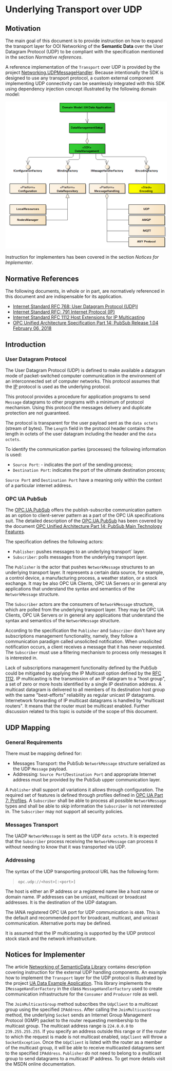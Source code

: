 ﻿# Underlying Transport over UDP
 
## Motivation

The main goal of this document is to provide instruction on how to expand the transport layer for OOI Networking of the **Semantic Data** over the User Datagram Protocol (UDP) to be compliant with the specification mentioned in the section *Normative references*. 

A reference implementation of the `Transport` over UDP is provided by the project [Networking.UDPMessageHandler][OOI.Networking.UDPMessageHandler]. Because intentionally the SDK is designed to use any transport protocol, a custom external component implementing UDP connectivity can be seamlessly integrated with this SDK using dependency injection concept illustrated by the following domain model:

![](../../CommonResources/Media/DataManagementExternalLibraries.png)

Instruction for implementers has been covered in the section *Notices for Implementer*. 

## Normative References

The following documents, in whole or in part, are normatively referenced in this document and are indispensable for its application.

- [Internet Standard RFC 768: User Datagram Protocol (UDP)l][RFC.UDP]
- [Internet Standard RFC: 791 Internet Protocol (IP)][RFC.UDP.IP]
- [Internet Standard RFC 1112 Host Extensions for IP Multicasting][RFC.IPMulticasting]
- [OPC Unified Architecture Specification Part 14: PubSub Release 1.04 February 06, 2018][OPC.UA.PubSub]

## Introduction

### User Datagram Protocol

The User Datagram Protocol (UDP) is defined to make available a datagram mode of packet-switched computer communication in the environment of an interconnected set of computer networks. This protocol assumes that the [IP][RFC.UDP.IP] protocol is used as the underlying protocol.

This protocol provides a procedure for application programs to send `Message` datagrams to other programs with a minimum of protocol mechanism. Using this protocol the messages delivery and duplicate protection are not guaranteed.

The protocol is transparent for the user payload sent as the `data octets` (stream of bytes). The `Length` field in the protocol header contains the length in octets of the user datagram including the header and the `data octets`.

To identify the communication parties (processes) the following information is used:

- `Source Port`: - indicates the port of the sending process;
- `Destination Port`: indicates the port of the ultimate destination process;

`Source Port` and  `Destination Port` have a meaning only within the context of a particular internet address.

### OPC UA PubSub

The [OPC.UA.PubSub][OPC.UA.PubSub] offers the publish-subscribe communication pattern as an option to client-server pattern as a part of the OPC UA specifications suit. The detailed description of the  [OPC.UA.PubSub][OPC.UA.PubSub] has been covered by the document [ OPC Unified Architecture Part 14: PubSub Main Technology Features][README.PubSubMTF].

The specification defines the following actors: 

* `Publisher`: pushes messages to an underlying transport` layer.
* `Subscriber`:  polls messages from the underlying transport layer.

The `Publisher` is the actor that pushes `NetworkMessage` structures to an underlying transport layer. It represents a certain data source, for example, a control device, a manufacturing process, a weather station, or a stock exchange. It may be also OPC UA Clients, OPC UA Servers or in general any applications that understand the syntax and semantics of the `NetworkMessage` structure. 

The `Subscriber` actors are the consumers of `NetworkMessage` structure, which are polled from the underlying transport layer. They may be OPC UA Clients, OPC UA Servers or in general any applications that understand the syntax and semantics of the `NetworkMessage` structure.

According to the specification the `Publisher` and `Subscriber` don't have any subscriptions management functionality, namely, they follow a communication paradigm called unsolicited notification. When unsolicited notification occurs, a client receives a message that it has never requested. The `Subscriber` must use a filtering mechanism to process only messages it is interested in.

Lack of subscriptions management functionality defined by the PubSub could be mitigated by applying the IP Multicast option defined by the [RFC 1112][RFC.IPMulticasting]. IP multicasting is the transmission of an IP datagram to a "host group", a set of zero or more hosts identified by a single IP destination address. A multicast datagram is delivered to all members of its destination host group with the same "best-efforts" reliability as regular unicast IP datagrams. Internetwork forwarding of IP multicast datagrams is handled by "multicast routers". It means that the router must be multicast enabled. Further discussion related to this topic is outside of the scope of this document.

## UDP Mapping

### General Requirements

There must be mapping defined for:

- Messages Transport: the PubSub `NetworkMessage` structure serialized as the UDP `Message` payload.
- Addressing: `Source Port`/`Destination Port` and appropriate Internet address must be provided by the PubSub upper communication layer.

A `Publisher` shall support all variations it allows through configuration. The required set of features is defined through profiles defined in [OPC UA Part 7: Profiles][OPC.UA.Profiles]. A `Subscriber` shall be able to process all possible `NetworkMessage` types and shall be able to skip information the `Subscriber` is not interested in. The `Subscriber` may not support all security policies.

### Messages Transport

The UADP `NetworkMessage` is sent as the UDP `data octets`. It is expected that the `Subscriber` process receiving the `NetworkMessage` can process it without needing to know that it was transported via UDP.

### Addressing 

The syntax of the UDP transporting protocol URL has the following form:

> `opc.udp://<host>[:<port>]`

The host is either an IP address or a registered name like a host name or domain name. IP addresses can be unicast, multicast or broadcast addresses. It is the destination of the UDP datagram.

The IANA registered OPC UA port for UDP communication is `4840`. This is the default and recommended port for broadcast, multicast, and unicast communication. Alternative ports may be defined.

It is assumed that the IP multicasting is supported by the UDP protocol stock stack and the network infrastructure. 

## Notices for Implementer

The article [Networking of SemanticData Library](README.MD#message-transport) contains description covering instruction for the external UDP handling components. An example how to implement the `Transport` layer for the UDP protocol is illustrated by the project [UA Data Example Application][OOI.Networking.ReferenceApplication]. This library implements the `IMessageHandlerFactory` in the class `MessageHandlerFactory` used to create communication infrastructure for the `Consumer` and `Producer` role as well.

The `JoinMulticastGroup` method subscribes the `UdpClient` to a multicast group using the specified `IPAddress`. After calling the `JoinMulticastGroup` method, the underlying `Socket` sends an Internet Group Management Protocol (IGMP) packet to the router requesting membership to the multicast group. The multicast address range is `224.0.0.0` to `239.255.255.255`. If you specify an address outside this range or if the router to which the request is made is not multicast enabled, `UdpClient` will throw a `SocketException`. Once the `UdpClient` is listed with the router as a member of the multicast group, it will be able to receive multicasted datagrams sent to the specified `IPAddress`.  `Publisher` do not need to belong to a multicast group to send datagrams to a multicast IP address. To get more details visit the MSDN online documentation. 


[RFC.UDP]:https://tools.ietf.org/html/rfc768
[RFC.UDP.IP]:https://tools.ietf.org/html/rfc791
[RFC.IPMulticasting]:https://tools.ietf.org/html/rfc1112

[OPC.UA.PubSub]:https://opcfoundation.org/developer-tools/specifications-unified-architecture/part-14-pubsub/
[OPC.UA.Profiles]:https://opcfoundation.org/developer-tools/specifications-unified-architecture/part-7-profiles/
[README.PubSubMTF]:../SemanticData/README.PubSubMTF.md

[OOI.Networking.UDPMessageHandler]:https://github.com/mpostol/OPC-UA-OOI/tree/master/Networking/UDPMessageHandler
[OOI.Networking.ReferenceApplication]:https://github.com/mpostol/OPC-UA-OOI/tree/master/Networking/ReferenceApplication